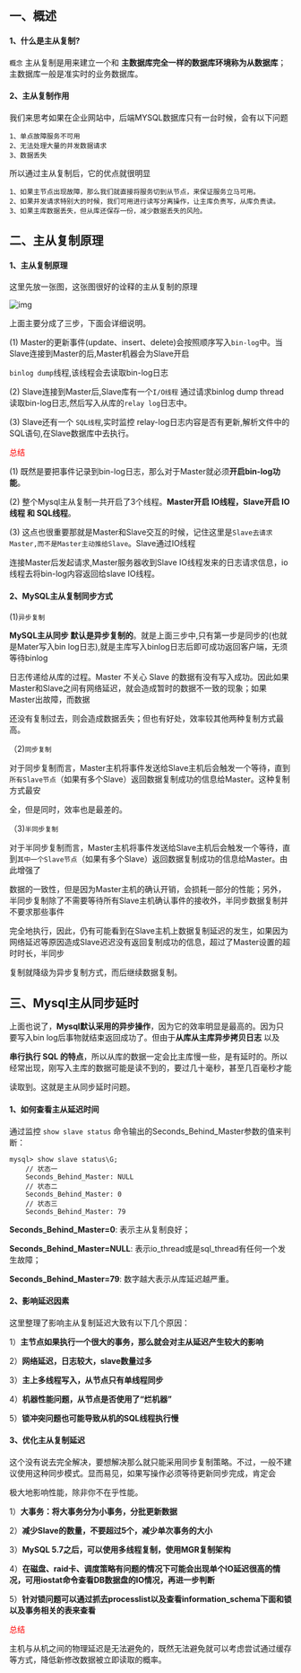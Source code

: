

## 一、概述

#### 1、什么是主从复制?

`概念` 主从复制是用来建立一个和 **主数据库完全一样的数据库环境称为从数据库**；主数据库一般是准实时的业务数据库。

#### 2、主从复制作用

我们来思考如果在企业网站中，后端MYSQL数据库只有一台时候，会有以下问题

```
1、单点故障服务不可用
2、无法处理大量的并发数据请求
3、数据丢失
```

所以通过主从复制后，它的优点就很明显

```
1、如果主节点出现故障，那么我们就直接将服务切到从节点，来保证服务立马可用。
2、如果并发请求特别大的时候，我们可用进行读写分离操作，让主库负责写，从库负责读。
3、如果主库数据丢失，但从库还保存一份，减少数据丢失的风险。
```

## 二、主从复制原理

#### 1、主从复制原理

这里先放一张图，这张图很好的诠释的主从复制的原理

![img](https://img2020.cnblogs.com/blog/1090617/202011/1090617-20201122215835282-1185896769.jpg)

上面主要分成了三步，下面会详细说明。

(1) Master的更新事件(update、insert、delete)会按照顺序写入`bin-log`中。当Slave连接到Master的后,Master机器会为Slave开启

`binlog dump`线程,该线程会去读取bin-log日志

(2) Slave连接到Master后,Slave库有一个`I/O线程` 通过请求binlog dump thread读取bin-log日志,然后写入从库的`relay log`日志中。

(3) Slave还有一个 `SQL线程`,实时监控 relay-log日志内容是否有更新,解析文件中的SQL语句,在Slave数据库中去执行。



<font color='red'>总结</font>

(1) 既然是要把事件记录到bin-log日志，那么对于Master就必须**开启bin-log功能**。

(2) 整个Mysql主从复制一共开启了3个线程。**Master开启 IO线程，Slave开启 IO线程 和 SQL线程**。

(3) 这点也很重要那就是Master和Slave交互的时候，记住这里是`Slave去请求Master,而不是Master主动推给Slave`。Slave通过IO线程

连接Master后发起请求,Master服务器收到Slave IO线程发来的日志请求信息，io线程去将bin-log内容返回给slave IO线程。



#### 2、MySQL主从复制同步方式

(1)`异步复制`

**MySQL主从同步 默认是异步复制的**。就是上面三步中,只有第一步是同步的(也就是Mater写入bin log日志),就是主库写入binlog日志后即可成功返回客户端，无须等待binlog

日志传递给从库的过程。Master 不关心 Slave 的数据有没有写入成功。因此如果Master和Slave之间有网络延迟，就会造成暂时的数据不一致的现象；如果Master出故障，而数据

还没有复制过去，则会造成数据丢失；但也有好处，效率较其他两种复制方式最高。

（2)`同步复制`

对于同步复制而言，Master主机将事件发送给Slave主机后会触发一个等待，直到`所有Slave节点`（如果有多个Slave）返回数据复制成功的信息给Master。这种复制方式最安

全，但是同时，效率也是最差的。

（3)`半同步复制`

对于半同步复制而言，Master主机将事件发送给Slave主机后会触发一个等待，直到`其中一个Slave节点`（如果有多个Slave）返回数据复制成功的信息给Master。由此增强了

数据的一致性，但是因为Master主机的确认开销，会损耗一部分的性能；另外，半同步复制除了不需要等待所有Slave主机确认事件的接收外，半同步数据复制并不要求那些事件

完全地执行，因此，仍有可能看到在Slave主机上数据复制延迟的发生，如果因为网络延迟等原因造成Slave迟迟没有返回复制成功的信息，超过了Master设置的超时时长，半同步

复制就降级为异步复制方式，而后继续数据复制。

## 三、Mysql主从同步延时

上面也说了，**Mysql默认采用的异步操作**，因为它的效率明显是最高的。因为只要写入bin log后事物就结束返回成功了。但由于**从库从主库异步拷贝日志** 以及

**串行执行 SQL 的特点**，所以从库的数据一定会比主库慢一些，是有延时的。所以经常出现，刚写入主库的数据可能是读不到的，要过几十毫秒，甚至几百毫秒才能

读取到。这就是主从同步延时问题。

#### 1、如何查看主从延迟时间

通过监控 `show slave status` 命令输出的Seconds_Behind_Master参数的值来判断：

```
mysql> show slave status\G;
    // 状态一
    Seconds_Behind_Master: NULL
    // 状态二
    Seconds_Behind_Master: 0
    // 状态三
    Seconds_Behind_Master: 79
```

**Seconds_Behind_Master=0**: 表示主从复制良好；

**Seconds_Behind_Master=NULL**: 表示io_thread或是sql_thread有任何一个发生故障；

**Seconds_Behind_Master=79**: 数字越大表示从库延迟越严重。

#### 2、影响延迟因素

这里整理了影响主从复制延迟大致有以下几个原因：

1）**主节点如果执行一个很大的事务，那么就会对主从延迟产生较大的影响**

2）**网络延迟，日志较大，slave数量过多**

3）**主上多线程写入，从节点只有单线程同步**

4）**机器性能问题，从节点是否使用了“烂机器”**

5）**锁冲突问题也可能导致从机的SQL线程执行慢**

#### 3、优化主从复制延迟

这个没有说去完全解决，要想解决那么就只能采用同步复制策略。不过，一般不建议使用这种同步模式。显而易见，如果写操作必须等待更新同步完成，肯定会

极大地影响性能，除非你不在乎性能。

1）**大事务：将大事务分为小事务，分批更新数据**

2）**减少Slave的数量，不要超过5个，减少单次事务的大小**

3）**MySQL 5.7之后，可以使用多线程复制，使用MGR复制架构**

4）**在磁盘、raid卡、调度策略有问题的情况下可能会出现单个IO延迟很高的情况，可用iostat命令查看DB数据盘的IO情况，再进一步判断**

5）**针对锁问题可以通过抓去processlist以及查看information_schema下面和锁以及事务相关的表来查看**



<font color='red'>总结</font>

主机与从机之间的物理延迟是无法避免的，既然无法避免就可以考虑尝试通过缓存等方式，降低新修改数据被立即读取的概率。

